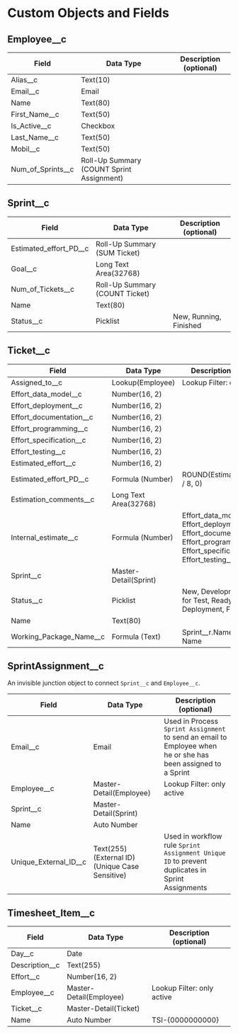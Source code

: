 # Custom Objects and Fields

## Employee__c

Field | Data Type | Description (optional)
------|----------|------------------------
Alias__c | Text(10) |
Email__c | Email |
Name | Text(80) |
First_Name__c | Text(50) |
Is_Active__c | Checkbox |
Last_Name__c | Text(50) |
Mobil__c | Text(50) |
Num_of_Sprints__c | Roll-Up Summary (COUNT Sprint Assignment) |

## Sprint__c

Field | Data Type | Description (optional)
------|----------|------------------------
Estimated_effort_PD__c | Roll-Up Summary (SUM Ticket) |
Goal__c | Long Text Area(32768) |
Num_of_Tickets__c | Roll-Up Summary (COUNT Ticket) |
Name | Text(80) | 
Status__c | Picklist | New, Running, Finished


## Ticket__c

Field | Data Type | Description (optional)
------|----------|------------------------
Assigned_to__c | Lookup(Employee) | Lookup Filter: only active
Effort_data_model__c	| Number(16, 2)	|
Effort_deployment__c | Number(16, 2)	|
Effort_documentation__c	| Number(16, 2)	|	
Effort_programming__c |	Number(16, 2)|
Effort_specification__c | Number(16, 2)	|	
Effort_testing__c | Number(16, 2)	|
Estimated_effort__c	| Number(16, 2)	|	
Estimated_effort_PD__c | Formula (Number) | ROUND(Estimated_effort__c / 8, 0)
Estimation_comments__c | Long Text Area(32768)|
Internal_estimate__c | Formula (Number)| Effort_data_model__c + Effort_deployment__c + Effort_documentation__c + Effort_programming__c + Effort_specification__c + Effort_testing__c
Sprint__c | Master-Detail(Sprint)	|	
Status__c | Picklist	| New, Development, Ready for Test, Ready for Deployment, Finished
Name | Text(80)	|
Working_Package_Name__c | Formula (Text)| Sprint__r.Name & " :: " & Name

## SprintAssignment__c

An invisible junction object to connect `Sprint__c` and `Employee__c`.

Field | Data Type | Description (optional)
------|----------|------------------------
Email__c | Email | Used in Process `Sprint Assignment` to send an email to Employee when he or she has been assigned to a Sprint
Employee__c | Master-Detail(Employee)	| Lookup Filter: only active
Sprint__c | Master-Detail(Sprint) |
Name | Auto Number |
Unique_External_ID__c | Text(255) (External ID) (Unique Case Sensitive) | Used in workflow rule `Sprint Assignment Unique ID` to prevent duplicates in Sprint Assignments

## Timesheet_Item__c

Field | Data Type | Description (optional)
------|----------|------------------------
Day__c | Date |
Description__c | Text(255) |
Effort__c | Number(16, 2)
Employee__c | Master-Detail(Employee) | Lookup Filter: only active
Ticket__c | Master-Detail(Ticket)	
Name | Auto Number | TSI-{0000000000}

